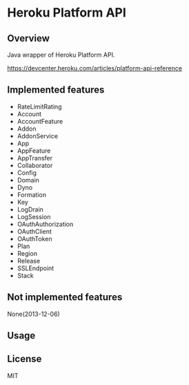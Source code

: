 # Heroku Platform API

## Overview
Java wrapper of Heroku Platform API.

https://devcenter.heroku.com/articles/platform-api-reference

## Implemented features
- RateLimitRating
- Account
- AccountFeature
- Addon
- AddonService
- App
- AppFeature
- AppTransfer
- Collaborator
- Config
- Domain
- Dyno
- Formation
- Key
- LogDrain
- LogSession
- OAuthAuthorization
- OAuthClient
- OAuthToken
- Plan
- Region
- Release
- SSLEndpoint
- Stack

## Not implemented features
None(2013-12-06)

## Usage


## License
MIT